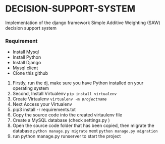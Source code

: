 # DECISION-SUPPORT-SYSTEM

Implementation of the django framework Simple Additive Weighting (SAW) decision support system

<h3>Requirement</h3>
<ul>
    <li>Install Mysql</li>
    <li>Install Python</li>
    <li>Install Django</li>
    <li>Mysql client</li>
    <li>Clone this github</li>
</ul>

<ol>
    <li>Firstly, run the dj, make sure you have Python installed on your operating system</li>
    <li>Second, Install Virtualenv <code>pip install virtualenv</code></li>
    <li>Create Virtaulenv <code>virtualenv -m <i>projectname</i> </code></li>
    <li>Next Access your Virtualenv</li>
    <li> pip3 install -r requirements.txt</li>
    <li>Copy the source code into the created virtaulenv file</li>
    <li>Create a MySQL database (check settings.py )</li>
    <li>Open the source code folder that has been copied, then migrate the database <code>python manage.py migrate</code> next <code>python manage.py migration</code></li>
    <li>run python manage.py runserver to start the project</li>
<ol>
